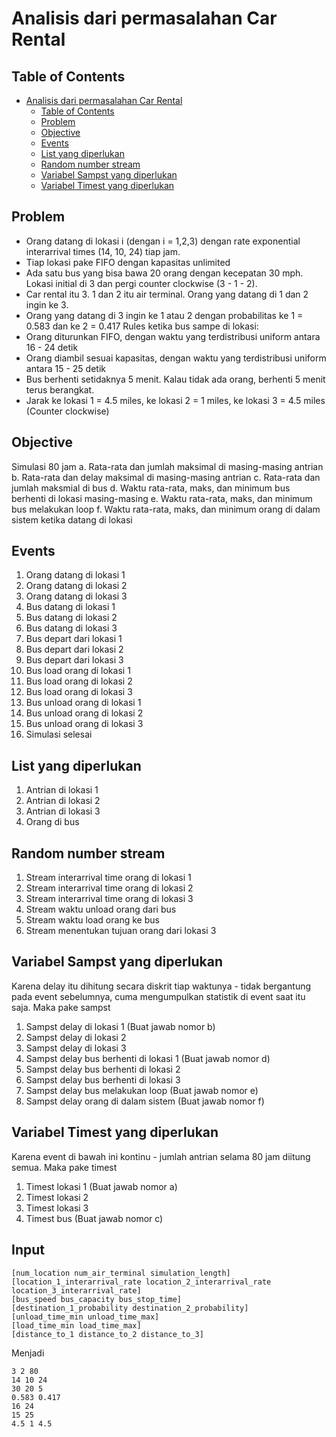 # Analisis dari permasalahan Car Rental

## Table of Contents

- [Analisis dari permasalahan Car Rental](#analisis-dari-permasalahan-car-rental)
  - [Table of Contents](#table-of-contents)
  - [Problem](#problem)
  - [Objective](#objective)
  - [Events](#events)
  - [List yang diperlukan](#list-yang-diperlukan)
  - [Random number stream](#random-number-stream)
  - [Variabel Sampst yang diperlukan](#variabel-sampst-yang-diperlukan)
  - [Variabel Timest yang diperlukan](#variabel-timest-yang-diperlukan)

## Problem

- Orang datang di lokasi i (dengan i = 1,2,3) dengan rate exponential interarrival times (14, 10, 24) tiap jam.
- Tiap lokasi pake FIFO dengan kapasitas unlimited
- Ada satu bus yang bisa bawa 20 orang dengan kecepatan 30 mph. Lokasi initial di 3 dan pergi counter clockwise (3 - 1 - 2).
- Car rental itu 3. 1 dan 2 itu air terminal. Orang yang datang di 1 dan 2 ingin ke 3.
- Orang yang datang di 3 ingin ke 1 atau 2 dengan probabilitas ke 1 = 0.583 dan ke 2 = 0.417
  Rules ketika bus sampe di lokasi:
- Orang diturunkan FIFO, dengan waktu yang terdistribusi uniform antara 16 - 24 detik
- Orang diambil sesuai kapasitas, dengan waktu yang terdistribusi uniform antara 15 - 25 detik
- Bus berhenti setidaknya 5 menit. Kalau tidak ada orang, berhenti 5 menit terus berangkat.
- Jarak ke lokasi 1 = 4.5 miles, ke lokasi 2 = 1 miles, ke lokasi 3 = 4.5 miles (Counter clockwise)

## Objective

Simulasi 80 jam
a. Rata-rata dan jumlah maksimal di masing-masing antrian
b. Rata-rata dan delay maksimal di masing-masing antrian
c. Rata-rata dan jumlah maksmial di bus
d. Waktu rata-rata, maks, dan minimum bus berhenti di lokasi masing-masing
e. Waktu rata-rata, maks, dan minimum bus melakukan loop
f. Waktu rata-rata, maks, dan minimum orang di dalam sistem ketika datang di lokasi

## Events

<ol>
    <li>Orang datang di lokasi 1</li>
    <li>Orang datang di lokasi 2</li>
    <li>Orang datang di lokasi 3</li>
    <li>Bus datang di lokasi 1</li>
    <li>Bus datang di lokasi 2</li>
    <li>Bus datang di lokasi 3</li>
    <li>Bus depart dari lokasi 1</li>
    <li>Bus depart dari lokasi 2</li>
    <li>Bus depart dari lokasi 3</li>
    <li>Bus load orang di lokasi 1</li>
    <li>Bus load orang di lokasi 2</li>
    <li>Bus load orang di lokasi 3</li>
    <li> Bus unload orang di lokasi 1</li>
    <li> Bus unload orang di lokasi 2</li>
    <li> Bus unload orang di lokasi 3</li>
    <li> Simulasi selesai</li>
</ol>

## List yang diperlukan

<ol>
    <li>Antrian di lokasi 1</li>
    <li>Antrian di lokasi 2</li>
    <li>Antrian di lokasi 3</li>
    <li>Orang di bus</li>
</ol>

## Random number stream

1. Stream interarrival time orang di lokasi 1
2. Stream interarrival time orang di lokasi 2
3. Stream interarrival time orang di lokasi 3
4. Stream waktu unload orang dari bus
5. Stream waktu load orang ke bus
6. Stream menentukan tujuan orang dari lokasi 3

## Variabel Sampst yang diperlukan

Karena delay itu dihitung secara diskrit tiap waktunya - tidak bergantung pada event sebelumnya, cuma mengumpulkan statistik di event saat itu saja. Maka pake sampst

1. Sampst delay di lokasi 1 (Buat jawab nomor b)
2. Sampst delay di lokasi 2
3. Sampst delay di lokasi 3
4. Sampst delay bus berhenti di lokasi 1 (Buat jawab nomor d)
5. Sampst delay bus berhenti di lokasi 2
6. Sampst delay bus berhenti di lokasi 3
7. Sampst delay bus melakukan loop (Buat jawab nomor e)
8. Sampst delay orang di dalam sistem (Buat jawab nomor f)

## Variabel Timest yang diperlukan

Karena event di bawah ini kontinu - jumlah antrian selama 80 jam diitung semua. Maka pake timest

1. Timest lokasi 1 (Buat jawab nomor a)
2. Timest lokasi 2
3. Timest lokasi 3
4. Timest bus (Buat jawab nomor c)

## Input

```
[num_location num_air_terminal simulation_length]
[location_1_interarrival_rate location_2_interarrival_rate location_3_interarrival_rate]
[bus_speed bus_capacity bus_stop_time]
[destination_1_probability destination_2_probability]
[unload_time_min unload_time_max]
[load_time_min load_time_max]
[distance_to_1 distance_to_2 distance_to_3]
```
Menjadi
```
3 2 80
14 10 24
30 20 5
0.583 0.417
16 24
15 25
4.5 1 4.5
```
